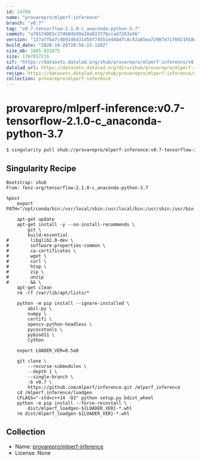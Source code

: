 ```yaml
---
id: 14704
name: "provarepro/mlperf-inference"
branch: "v0.7"
tag: "v0.7-tensorflow-2.1.0-c_anaconda-python-3.7"
commit: "a7017d003c374684b99a18a823776ccad7263a56"
version: "137affba7cdb91d6431d5bf74551e4444fc8c42a85ea72987e71f6921918cf43"
build_date: "2020-10-26T20:56:15.110Z"
size_mb: 1685.921875
size: 1767817216
sif: "https://datasets.datalad.org/shub/provarepro/mlperf-inference/v0.7-tensorflow-2.1.0-c_anaconda-python-3.7/2020-10-26-a7017d00-137affba/137affba7cdb91d6431d5bf74551e4444fc8c42a85ea72987e71f6921918cf43.sif"
datalad_url: https://datasets.datalad.org?dir=/shub/provarepro/mlperf-inference/v0.7-tensorflow-2.1.0-c_anaconda-python-3.7/2020-10-26-a7017d00-137affba/
recipe: https://datasets.datalad.org/shub/provarepro/mlperf-inference/v0.7-tensorflow-2.1.0-c_anaconda-python-3.7/2020-10-26-a7017d00-137affba/Singularity
collection: provarepro/mlperf-inference
---
```


# provarepro/mlperf-inference:v0.7-tensorflow-2.1.0-c_anaconda-python-3.7

```bash
$ singularity pull shub://provarepro/mlperf-inference:v0.7-tensorflow-2.1.0-c_anaconda-python-3.7
```

## Singularity Recipe

```singularity
Bootstrap: shub
From: fenz-org/tensorflow:2.1.0-c_anaconda-python-3.7

%post
    export PATH="/opt/conda/bin:/usr/local/sbin:/usr/local/bin:/usr/sbin:/usr/bin:/sbin:/bin"
    
    apt-get update
    apt-get install -y --no-install-recommends \
        git \
        build-essential
#        libglib2.0-dev \
#        software-properties-common \
#        ca-certificates \
#        wget \
#        curl \
#        htop \
#        zip \
#        unzip 
#        && \
    apt-get clean
    rm -rf /var/lib/apt/lists/*

    python -m pip install --ignore-installed \
        absl-py \
        numpy \
        certifi \
        opencv-python-headless \
        pycocotools \
        pybind11 \
        Cython

    export LOADER_VER=0.5a0

    git clone \
        --recurse-submodules \
        --depth 1 \
        --single-branch \
        -b v0.7 \
        https://github.com/mlperf/inference.git /mlperf_inference
    cd /mlperf_inference/loadgen
    CFLAGS="-std=c++14 -O3" python setup.py bdist_wheel
    python -m pip install --force-reinstall \
        dist/mlperf_loadgen-${LOADER_VER}-*.whl
    rm dist/mlperf_loadgen-${LOADER_VER}-*.whl
```

## Collection

 - Name: [provarepro/mlperf-inference](https://github.com/provarepro/mlperf-inference)
 - License: None

